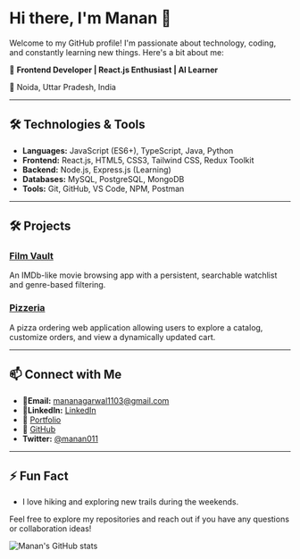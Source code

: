# Hi there, I'm Manan 👋

Welcome to my GitHub profile! I'm passionate about technology, coding, and constantly learning new things. Here's a bit about me:

🎯 **Frontend Developer | React.js Enthusiast | AI Learner**

📍 Noida, Uttar Pradesh, India

---

## 🛠️ Technologies & Tools
- **Languages:**  JavaScript (ES6+), TypeScript, Java, Python
- **Frontend:** React.js, HTML5, CSS3, Tailwind CSS, Redux Toolkit
- **Backend:** Node.js, Express.js (Learning)
- **Databases:** MySQL, PostgreSQL, MongoDB
- **Tools:** Git, GitHub, VS Code, NPM, Postman

---

## 🛠️ Projects

### [Film Vault](https://film-vault-git-main-manan011s-projects.vercel.app/)
An IMDb-like movie browsing app with a persistent, searchable watchlist and genre-based filtering.

### [Pizzeria](https://github.com/manan011/pizzeria)
A pizza ordering web application allowing users to explore a catalog, customize orders, and view a dynamically updated cart.

---

## 📫 Connect with Me

- **📧Email:** [mananagarwal1103@gmail.com](mailto:mananagarwal1103@gmail.com)
- **🔗LinkedIn:** [LinkedIn](https://www.linkedin.com/in/manan011)
- 💼 [Portfolio](https://portfolio-mananagarwal.vercel.app/)
- 🐙 [GitHub](https://github.com/manan011)
- **Twitter:** [@manan011](https://twitter.com/manan011)

---


## ⚡ Fun Fact
- I love hiking and exploring new trails during the weekends.

Feel free to explore my repositories and reach out if you have any questions or collaboration ideas!

![Manan's GitHub stats](https://github-readme-stats.vercel.app/api?username=manan011&show_icons=true&theme=radical)
